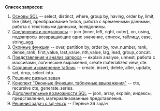 **Список запросов:**

1. [Основы SQL](https://github.com/annidkrieteav/sql_learn/blob/main/01_sql_basics.sql) -- select, distinct, where, group by, having, order by, limit, like (ilike), преобразование типов, работа с временными данными, работа с текстовыми данными, псевдонимы.
2. [Соединения и подзапросы](https://github.com/annidkrieteav/sql_learn/blob/main/02_sql_subqueries_joins.sql) -- join (inner, left, right, outer), on, using, подзапросы возвращающие одно значение, список, таблицу, case, string_agg.
3. [Оконные функции](https://github.com/annidkrieteav/sql_learn/blob/main/03_sql_window_funcs.sql) -- over, partition by, order by, row_number, rank, dense_rank, first_value, last_value, nth_value, lag, lead, group_concat.
4. [Представления и анализ запроса](https://github.com/annidkrieteav/sql_learn/blob/main/04_sql_explainanalyse_ctes.sql) -- explain analyse, unnest, работа с массивами, логические выражения, create materialized view, cte.
5. [Создание и изменение таблиц](https://github.com/annidkrieteav/sql_learn/blob/main/05_sql_ddl_dml.sql) -- create, insert, delete, alter, update, set, drop, select into.
6. [Решение разных задач](https://github.com/annidkrieteav/sql_learn/blob/main/05a_sql_ddl_dml_hw.sql)
7. [Конспект "Оконные Функции, табличные ввыражения"](https://github.com/annidkrieteav/sql_learn/blob/main/06_sql_summary_1.sql) -- cte, recursive cte, generate_series.
8. [Дополнительные возможности SQL](https://github.com/annidkrieteav/sql_learn/blob/main/06_sql_summary_2.sql) -- json, array, explain, индексы, представления, материализованные представления.
9. [Решения задач с sql-ex.ru](https://github.com/annidkrieteav/sql_learn/blob/main/sql_ex_queries.sql) -- Первые 36 задач
